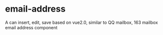 # email-address
A can insert, edit, save based on vue2.0, similar to QQ mailbox, 163 mailbox email address component
